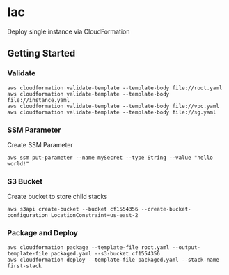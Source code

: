 # Iac
Deploy single instance via CloudFormation
## Getting Started
### Validate
```
aws cloudformation validate-template --template-body file://root.yaml
aws cloudformation validate-template --template-body file://instance.yaml
aws cloudformation validate-template --template-body file://vpc.yaml
aws cloudformation validate-template --template-body file://sg.yaml
```
### SSM Parameter
Create SSM Parameter
```
aws ssm put-parameter --name mySecret --type String --value "hello world!"
```
### S3 Bucket
Create bucket to store child stacks
```
aws s3api create-bucket --bucket cf1554356 --create-bucket-configuration LocationConstraint=us-east-2
```
### Package and Deploy
```
aws cloudformation package --template-file root.yaml --output-template-file packaged.yaml --s3-bucket cf1554356
aws cloudformation deploy --template-file packaged.yaml --stack-name first-stack
```
